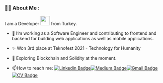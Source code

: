 
<div id="header" align="center">
  
  
<!-- <img src="https://komarev.com/ghpvc/?username=bxbalaban&style=flat-square&color=blue" alt=""/>  -->
  
</div>


<div>
  
### :woman_technologist: About Me :
  I am a Developer <img src="https://media.giphy.com/media/WUlplcMpOCEmTGBtBW/giphy.gif" width="30"> from Turkey.
  - :telescope: I’m working as a Software Engineer and contributing to frontend and backend for building web applications as well as mobile applications. 
  
  - ✨ Won 3rd place at Teknofest 2021 - Technology for Humanity

- :seedling: Exploring Blockchain and Solidity at the moment.

<!-- - :zap: In my free time, I solve problems on Leetcode and read tech articles.-->

- :mailbox:How to reach me: 
  [![Linkedin Badge](https://img.shields.io/badge/LinkedIn-blue?style=for-the-badge&logo=linkedin&logoColor=white)](https://www.linkedin.com/in/busrabalaban/)[![Medium Badge](https://img.shields.io/badge/Medium-black?style=for-the-badge&logo=medium&logoColor=white)](https://medium.com/@bxbalaban)[![Gmail Badge](https://img.shields.io/badge/Gmail-red?style=for-the-badge&logo=gmail&logoColor=white)](mailto:balabanbsr@gmail.com)[![CV Badge](https://img.shields.io/badge/CV-green?style=for-the-badge&logo=drive&logoColor=white)](https://drive.google.com/file/d/15CBe-gsYJQwfpERJiLL4oli3LxIpLQg5/view?usp=sharing)
 
    
</div>



<div>


<!--
**bxbalaban/bxbalaban** is a ✨ _special_ ✨ repository because its `README.md` (this file) appears on your GitHub profile.

Here are some ideas to get you started:

- 🔭 I’m currently working on ...
- 🌱 I’m currently learning ...
- 👯 I’m looking to collaborate on ...
- 🤔 I’m looking for help with ...
- 💬 Ask me about ...
- 📫 How to reach me: ...
- 😄 Pronouns: ...
- ⚡ Fun fact: ...
-->
